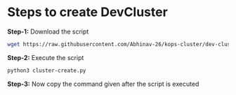 # Steps to create DevCluster

**Step-1:** Download the script
```bash
wget https://raw.githubusercontent.com/Abhinav-26/kops-cluster/dev-cluster-config/devCluster/cluster-create.py
```

**Step-2:** Execute the script
```bash
python3 cluster-create.py
```

**Step-3:** Now copy the command given after the script is executed

